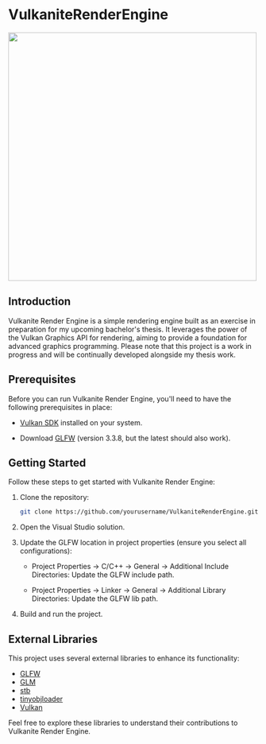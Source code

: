 # VulkaniteRenderEngine

<img src="https://upload.wikimedia.org/wikipedia/commons/3/30/Vulkan.svg" width="500"/>

## Introduction

Vulkanite Render Engine is a simple rendering engine built as an exercise in preparation for my upcoming bachelor's thesis. It leverages the power of the Vulkan Graphics API for rendering, aiming to provide a foundation for advanced graphics programming. Please note that this project is a work in progress and will be continually developed alongside my thesis work.

## Prerequisites

Before you can run Vulkanite Render Engine, you'll need to have the following prerequisites in place:

- [Vulkan SDK](https://vulkan.lunarg.com/) installed on your system.

- Download [GLFW](https://www.glfw.org/download.html) (version 3.3.8, but the latest should also work).

## Getting Started

Follow these steps to get started with Vulkanite Render Engine:

1. Clone the repository:

    ```bash
    git clone https://github.com/yourusername/VulkaniteRenderEngine.git
    ```

2. Open the Visual Studio solution.

3. Update the GLFW location in project properties (ensure you select all configurations):

    - Project Properties -> C/C++ -> General -> Additional Include Directories: Update the GLFW include path.
    
    - Project Properties -> Linker -> General -> Additional Library Directories: Update the GLFW lib path.

4. Build and run the project.

## External Libraries

This project uses several external libraries to enhance its functionality:

- [GLFW](https://github.com/glfw/glfw)
- [GLM](https://github.com/g-truc/glm)
- [stb](https://github.com/nothings/stb)
- [tinyobjloader](https://github.com/tinyobjloader/tinyobjloader)
- [Vulkan](https://www.vulkan.org/)

Feel free to explore these libraries to understand their contributions to Vulkanite Render Engine.

